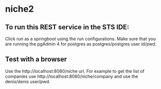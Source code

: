 # niche2

## To run this REST service in the STS IDE:
Click run as a springboot using the run configurations.
Make sure that you are running the pgAdmin 4 for postgres as postgres/postgres user id/pwd.

## Test with a browser
Use the http://localhost:8080/niche url.
For example to get the list of companies use http://localhost:8080/niche/company and use the denis/denis user/pwd.
